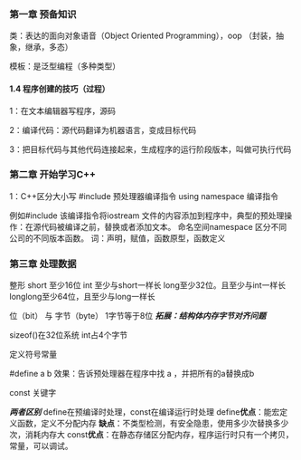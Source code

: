 ### 第一章 预备知识

类：表达的面向对象语音（Object Oriented Programming），oop
（封装，抽象，继承，多态）

模板：是泛型编程（多种类型）

#### 1.4 程序创建的技巧（过程）


1：在文本编辑器写程序，源码

2：编译代码：源代码翻译为机器语言，变成目标代码

3：把目标代码与其他代码连接起来，生成程序的运行阶段版本，叫做可执行代码


### 第二章 开始学习C++
1：C++区分大小写
#include 预处理器编译指令
using namespace 编译指令

例如#include<iostream> 该编译指令将iostream 文件的内容添加到程序中，典型的预处理操作：在源代码被编译之前，替换或者添加文本。
命名空间namespace 区分不同公司的不同版本函数。
词：声明，赋值，函数原型，函数定义
  
### 第三章 处理数据

  整形 short 至少16位    int 至少与short一样长   long至少32位。且至少与int一样长   longlong至少64位，且至少与long一样长
  
  位（bit） 与 字节（byte）   1字节等于8位     **_拓展：结构体内存字节对齐问题_**
  
  sizeof()在32位系统  int占4个字节
  
  定义符号常量
  
  #define a b
  效果：告诉预处理器在程序中找 a ，并把所有的a替换成b
  
  const 关键字
  
  **_两者区别_**
  define在预编译时处理，const在编译运行时处理
  define**优点**：能宏定义函数，定义不分配内存  **缺点**：不类型检测，有安全隐患，使用多少次替换多少次，消耗内存大
  const**优点**：在静态存储区分配内存，程序运行时只有一个拷贝，常量，可以调试。
